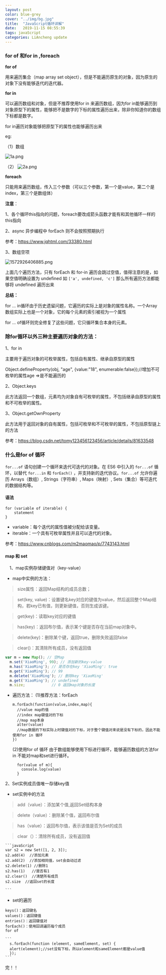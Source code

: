 ```yaml
---
layout: post
color: blue-grey
cover: "../img/bg.jpg"
title:  "JavaScript循环详解"
date:   2019-11-15 08:55:39
tags: javaScript
categories: LiAncheng update
---
```


### for of 和for in ,foreach

**for of**

用来遍历集合（map array set object），但是不能遍历原生的对象，因为原生的对象下没有能够迭代的迭代器。

**for in** 

可以遍历数组和对象，但是不推荐使用for in 来遍历数组，因为for in能够遍历到对象原型下的属性，能够把不是数字的下标的属性遍历出来，除非你知道你的数组下标都是数字。

for in遍历对象能够把原型下的属性也能够遍历出来

eg:

（1）数组

![1a.png](https://i.loli.net/2019/11/05/Xmbe1x3cLg8DHOh.png)

（2）
![2a.png](https://i.loli.net/2019/11/05/eIT6qsyt3ArKEBn.png)


**foreach** 

只能用来遍历数组，传入三个参数（可以三个参数，第一个是value，第二个是index，第三个是数组体）

**注意**：

1、各个循环this指向的问题，foreach要改成箭头函数才能有和其他循环一样的this指向

2、async 异步编程中 forEach 则不会按照预期执行

参考：https://www.jqhtml.com/33380.html


3、数组空项

![1572926406885.png](https://i.loli.net/2019/11/05/dylfKX2pgHrWVRQ.png)

上面几个遍历方法，只有 forEach 和 for-in 遍历会跳过空值，值得注意的是，如果空值明确设置为 undefined 如 `['a', undefined, 'c']` 那么所有遍历方法都能够将 undefined 遍历出来

**总结：**

for … in循环由于历史遗留问题，它遍历的实际上是对象的属性名称。一个Array数组实际上也是一个对象，它的每个元素的索引被视为一个属性

for … of循环则完全修复了这些问题，它只循环集合本身的元素。







### **除for循环以外三种主要遍历对象的方法：**

1、for in

主要用于遍历对象的可枚举属性，包括自有属性、继承自原型的属性

Object.defineProperty(obj, "age", {value:"18", enumerable:false});//增加不可枚举的属性age =>是不能遍历的

2、Object.keys

此方法返回一个数组，元素均为对象自有可枚举的属性，不包括继承自原型的属性和不可枚举的属性。

3、Object.getOwnProperty

此方法用于返回对象的自有属性，包括可枚举和不可枚举的属性，不包括原型链上的方法

参考：https://blog.csdn.net/tomy123456123456/article/details/81633548



### **什么是for of 循环**

`for...of` 语句创建一个循环来迭代可迭代的对象。在 ES6 中引入的 `for...of` 循环，以替代 `for...in` 和 `forEach()` ，并支持新的迭代协议。`for...of` 允许你遍历 Arrays（数组）, Strings（字符串）, Maps（映射）, Sets（集合）等可迭代的数据结构等。

#### 语法

```
for (variable of iterable) {
    statement
}
```

- variable：每个迭代的属性值被分配给该变量。
- iterable：一个具有可枚举属性并且可以迭代的对象。

参考：https://www.cnblogs.com/m2maomao/p/7743143.html

#### map 和 set

 　1、map实例存储键值对（key-value）
   - map中实例的方法：

  > size属性：返回Map结构的成员总数；

  > set(key, value)：设置键名key对应的键值为value，然后返回整个Map结构，若key已有值，则更新键值，否则生成该键。

  > get(key)：读取key对应的键值

  > has(key)：返回布尔值，表示某个键是否存在当前map对象中。

  > delete(key)：删除某个键，返回true，删除失败返回false

  > clear()：其清除所有成员，没有返回值

  ```javaScript
  var m = new Map(); // 空Map
    m.set('XiaoMing', 99); // 添加新的key-value
    m.has('XiaoMing'); // 是否存在key 'XiaoMing': true
    m.get('XiaoMing'); // 99
    m.delete('XiaoMing'); // 删除key 'XiaoMing'
    m.get('XiaoMing'); // undefined
    m.size;            // 0 返回map对象的长度
  ```
  * 遍历方法：
      (1)推荐方法：forEach
    ```
    m.forEach(function(value,index,map){
      //value map的值
      //index map键值对的下标
      //map map本身
      alter(value)
      //map数据的下标实际上时键值对的下标，对于整个键值对来说是没有下标的，因此不能使用for in 循环
    })
    ```
    (2)使用for of 循环
    由于数组能够使用下标进行循环，能够遍历数组的方法for in 不能对map和set进行循环。
    ```
      for(value of m){
        console.log(value)
      }

    ```


   2、Set实例成员值唯一存储key值
   * set实例中的方法
   >add（value）：添加某个值,返回Set结构本身

   > delete（value）：删除某个值，返回布尔值

   > has（value）：返回布尔值，表示该值是否为Set的成员

   > clear（）：清除所有成员，没有返回值

    ```javaScript
    var s2 = new Set([1, 2, 3]);
    s2.add(4)  //添加元素
    s2.add(2)  //添加相同值，set会自动过滤
    s2.delete(1) //删除1
    s2.has(1)   //是否有1
    s2.clear()  //清楚所有成员
    s2.size  //返回set的长度
    
    ```

   - set的遍历

    keys()：返回键名
    values()：返回键值	
    entries()：返回键值对
    forEach()：使用回调遍历每个成员
    for of 
    
    ```
      s.forEach(function (element, sameElement, set) {
      alert(element);//set没有下标，所以element和sameElement都是value值
      });
    ```

完！！ 
